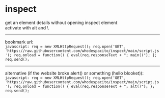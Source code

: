 # inspect
get an element details without opening inspect element  
activate with alt and \

***

bookmark url:  
`javascript: req = new XMLHttpRequest(); req.open('GET', 'https://raw.githubusercontent.com/whodespacito/inspect/main/script.js'); req.onload = function() { eval(req.responseText + "; main()"); }; req.send();`  

***

alternative (if the website broke alert() or something (hello blooket)):  
`javascript: req = new XMLHttpRequest(); req.open('GET', 'https://raw.githubusercontent.com/whodespacito/inspect/main/script.js'); req.onload = function() { eval(req.responseText + "; alt()"); }; req.send();`
